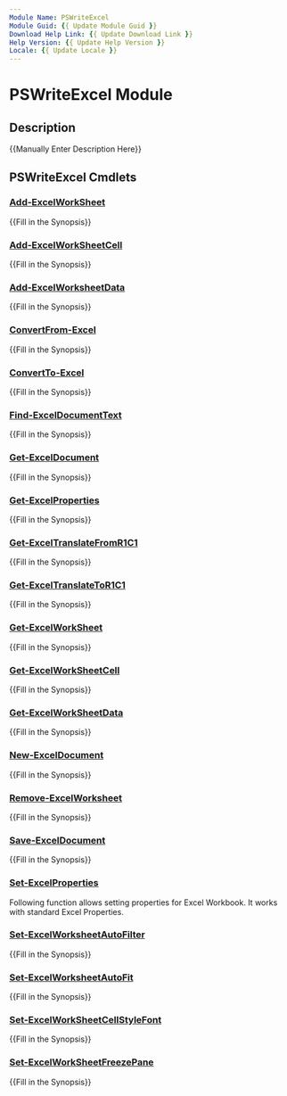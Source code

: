 ```yaml
---
Module Name: PSWriteExcel
Module Guid: {{ Update Module Guid }}
Download Help Link: {{ Update Download Link }}
Help Version: {{ Update Help Version }}
Locale: {{ Update Locale }}
---
```


# PSWriteExcel Module
## Description
{{Manually Enter Description Here}}

## PSWriteExcel Cmdlets
### [Add-ExcelWorkSheet](Add-ExcelWorkSheet.md)
{{Fill in the Synopsis}}

### [Add-ExcelWorkSheetCell](Add-ExcelWorkSheetCell.md)
{{Fill in the Synopsis}}

### [Add-ExcelWorksheetData](Add-ExcelWorksheetData.md)
{{Fill in the Synopsis}}

### [ConvertFrom-Excel](ConvertFrom-Excel.md)
{{Fill in the Synopsis}}

### [ConvertTo-Excel](ConvertTo-Excel.md)
{{Fill in the Synopsis}}

### [Find-ExcelDocumentText](Find-ExcelDocumentText.md)
{{Fill in the Synopsis}}

### [Get-ExcelDocument](Get-ExcelDocument.md)
{{Fill in the Synopsis}}

### [Get-ExcelProperties](Get-ExcelProperties.md)
{{Fill in the Synopsis}}

### [Get-ExcelTranslateFromR1C1](Get-ExcelTranslateFromR1C1.md)
{{Fill in the Synopsis}}

### [Get-ExcelTranslateToR1C1](Get-ExcelTranslateToR1C1.md)
{{Fill in the Synopsis}}

### [Get-ExcelWorkSheet](Get-ExcelWorkSheet.md)
{{Fill in the Synopsis}}

### [Get-ExcelWorkSheetCell](Get-ExcelWorkSheetCell.md)
{{Fill in the Synopsis}}

### [Get-ExcelWorkSheetData](Get-ExcelWorkSheetData.md)
{{Fill in the Synopsis}}

### [New-ExcelDocument](New-ExcelDocument.md)
{{Fill in the Synopsis}}

### [Remove-ExcelWorksheet](Remove-ExcelWorksheet.md)
{{Fill in the Synopsis}}

### [Save-ExcelDocument](Save-ExcelDocument.md)
{{Fill in the Synopsis}}

### [Set-ExcelProperties](Set-ExcelProperties.md)
Following function allows setting properties for Excel Workbook. It works with standard Excel Properties.

### [Set-ExcelWorksheetAutoFilter](Set-ExcelWorksheetAutoFilter.md)
{{Fill in the Synopsis}}

### [Set-ExcelWorksheetAutoFit](Set-ExcelWorksheetAutoFit.md)
{{Fill in the Synopsis}}

### [Set-ExcelWorkSheetCellStyleFont](Set-ExcelWorkSheetCellStyleFont.md)
{{Fill in the Synopsis}}

### [Set-ExcelWorkSheetFreezePane](Set-ExcelWorkSheetFreezePane.md)
{{Fill in the Synopsis}}

